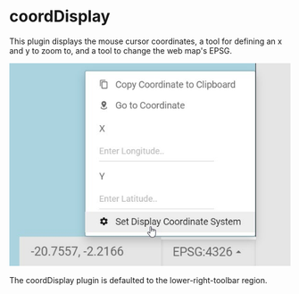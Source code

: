 # coordDisplay

This plugin displays the mouse cursor coordinates, a tool for defining an x and y to zoom to, and a tool to change the web map's EPSG.

![](coordDisplay.jpg "The coordDisplay plugin with the menu for managing the ESPG open")

The coordDisplay plugin is defaulted to the lower-right-toolbar region.

